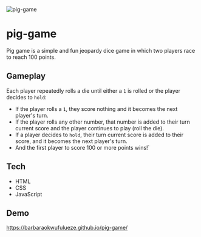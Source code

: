 ![pig-game](https://user-images.githubusercontent.com/17248394/160613108-14adcf83-2631-4966-a35b-80c16082f586.png)

# pig-game
Pig game is a simple and fun jeopardy dice game in which two players race to reach 100 points.

## Gameplay
Each player repeatedly rolls a die until either a `1` is rolled or the player decides to `hold`:
- If the player rolls a `1`, they score nothing and it becomes the next player's turn.
- If the player rolls any other number, that number is added to their turn current score and the player continues to play (roll the die).
- If a player decides to `hold`, their turn current score is added to their score, and it becomes the next player's turn.
- And the first player to score 100 or more points wins!`

## Tech

- HTML
- CSS
- JavaScript

## Demo
https://barbaraokwufulueze.github.io/pig-game/
